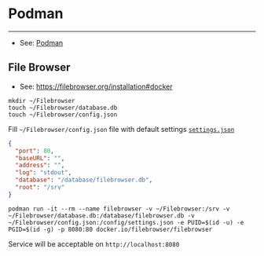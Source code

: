 # Podman

----

- See: [Podman](https://podman.io/)



## File Browser

- See: https://filebrowser.org/installation#docker

```shell
mkdir ~/Filebrowser
touch ~/Filebrowser/database.db
touch ~/Filebrowser/config.json
```

Fill `~/Filebrowser/config.json` file with default settings [`settings.json`](https://github.com/filebrowser/filebrowser/blob/master/docker/root/defaults/settings.json)
```json
{
  "port": 80,
  "baseURL": "",
  "address": "",
  "log": "stdout",
  "database": "/database/filebrowser.db",
  "root": "/srv"
}
```

```shell
podman run -it --rm --name filebrowser -v ~/Filebrowser:/srv -v ~/Filebrowser/database.db:/database/filebrowser.db -v ~/Filebrowser/config.json:/config/settings.json -e PUID=$(id -u) -e PGID=$(id -g) -p 8080:80 docker.io/filebrowser/filebrowser
```

Service will be acceptable on `http://localhost:8080`
